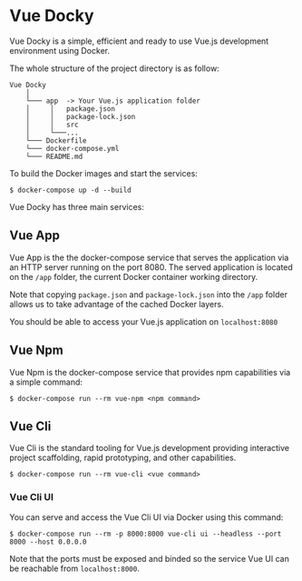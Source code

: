 # Vue Docky
Vue Docky is a simple, efficient and ready to use Vue.js development environment using Docker. 

The whole structure of the project directory is as follow:

```
Vue Docky
    │   
    └─── app  -> Your Vue.js application folder 
    │     │   package.json         
    │     │   package-lock.json    
    │     │   src
    │     └───...
    └─── Dockerfile
    └─── docker-compose.yml
    └─── README.md
```

To build the Docker images and start the services: 
```
$ docker-compose up -d --build
```

Vue Docky has three main services:

## Vue App
Vue App is the the docker-compose service that serves the application via an HTTP server running on the port 8080. The served application is located on the `/app` folder, the current Docker container working directory.

Note that copying `package.json` and `package-lock.json` into the `/app` folder allows us to take advantage of the cached Docker layers.

You should be able to access your Vue.js application on `localhost:8080`

## Vue Npm
Vue Npm is the docker-compose service that provides npm capabilities via a simple command:
```
$ docker-compose run --rm vue-npm <npm command>
```

## Vue Cli
Vue Cli is the standard tooling for Vue.js development providing interactive project scaffolding, rapid prototyping, and other capabilities.

```
$ docker-compose run --rm vue-cli <vue command>
```

### Vue Cli UI
You can serve and access the Vue Cli UI via Docker using this command:
```
$ docker-compose run --rm -p 8000:8000 vue-cli ui --headless --port 8000 --host 0.0.0.0
```
Note that the ports must be exposed and binded so the service Vue UI can be reachable from `localhost:8000`.
